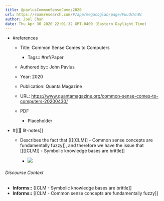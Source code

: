```yaml
---
title: @pavlusCommonSenseComes2020
url: https://roamresearch.com/#/app/megacoglab/page/FwudcVnBc
author: Joel Chan
date: Thu Apr 30 2020 22:01:32 GMT-0400 (Eastern Daylight Time)
---
```


- #references

    - Title: Common Sense Comes to Computers

        - Tags:: #ref/Paper

    - Authored by::  John Pavlus

    - Year: 2020

    - Publication: Quanta Magazine

    - URL: https://www.quantamagazine.org/common-sense-comes-to-computers-20200430/

    - PDF

        - Placeholder
- #[[📝 lit-notes]]

    - Describes the fact that [[[[CLM]] - Common sense concepts are fundamentally fuzzy]], and therefore we have the issue that [[[[CLM]] - Symbolic knowledge bases are brittle]]

        - ![](https://firebasestorage.googleapis.com/v0/b/firescript-577a2.appspot.com/o/imgs%2Fapp%2Fmegacoglab%2FeTKUn9Kdw9?alt=media&token=6150f17e-7a88-40d2-9f80-ec55ed96ef47)

###### Discourse Context

- **Informs::** [[CLM - Symbolic knowledge bases are brittle]]
- **Informs::** [[CLM - Common sense concepts are fundamentally fuzzy]]
